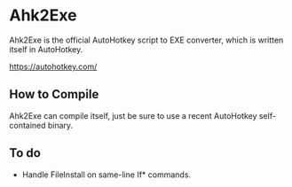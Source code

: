 # Ahk2Exe #

Ahk2Exe is the official AutoHotkey script to EXE converter, which is written itself in AutoHotkey.

https://autohotkey.com/


## How to Compile ##

Ahk2Exe can compile itself, just be sure to use a recent AutoHotkey self-contained binary.


## To do ##

  - Handle FileInstall on same-line If* commands.

